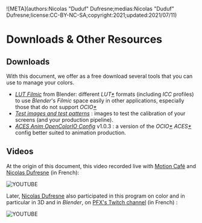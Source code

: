 ![META](authors:Nicolas "Duduf" Dufresne;medias:Nicolas "Duduf" Dufresne;license:CC-BY-NC-SA;copyright:2021;updated:2021/07/11)

# Downloads & Other Resources

## Downloads

With this document, we offer as a free download several tools that you can use to manage your colors.

- [*LUT Filmic*](media/filmic-luts.zip) from Blender: different *LUT[\*](ZZ-vocabulaire.md)* formats (including *ICC* profiles) to use *Blender*'s *Filmic* space easily in other applications, especially those that do not support *OCIO[\*](ZZ-vocabulaire.md)*
- [*Test images and test patterns*](media/test-images.zip) : images to test the calibration of your screens (and your production pipeline).
- [*ACES Anim OpenColorIO Config*](https://github.com/RxLaboratory/Aces-Anim-OpenColorIO-Config) v1.0.3 : a version of the *OCIO[\*](ZZ-vocabulaire.md)* *ACES[\*](ZZ-vocabulaire.md)* config better suited to animation production.

## Videos

At the origin of this document, this video recorded live with [Motion Café](https://www.motion-cafe.com/) and [Nicolas Dufresne](http://duduf.com) (in French): 

![YOUTUBE](m-lrOc2Fmck)

Later, [Nicolas Dufresne](http://duduf.com) also participated in this program on color and in particular in 3D and in *Blender*, on [PFX's Twitch channel](http://twitch.tv/pfx_cgi) (in French) :

![YOUTUBE](SRFrCNUwaWU)

